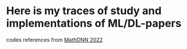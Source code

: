 # Here is my traces of study and implementations of ML/DL-papers


codes references from [MathDNN 2022](http://www.math.snu.ac.kr/~ernestryu/courses/deep_learning.html)
